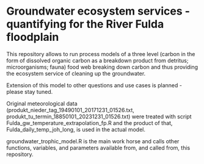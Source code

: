 # Groundwater ecosystem services - quantifying for the River Fulda floodplain
This repository allows to run process models of a three level (carbon in the form of dissolved organic carbon as a breakdown product from detritus;  microorganisms; fauna) food web breaking down carbon and thus providing the ecosystem service of cleaning up the groundwater. 

Extension of this model to other questions and use cases is planned - please stay tuned.

Original meteorological data (produkt_nieder_tag_19490101_20171231_01526.txt, produkt_tu_termin_18850101_20231231_01526.txt) were treated with script Fulda_gw_temperature_extrapolation_fp.R and the product of that, Fulda_daily_temp_joh_long, is used in the actual model.

groundwater_trophic_model.R is the main work horse and calls other functions, variables, and parameters available from, and called from, this repository.

